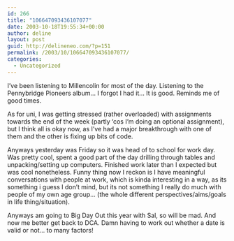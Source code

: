 ```yaml
---
id: 266
title: "106647093436107077"
date: 2003-10-18T19:55:34+00:00
author: deline
layout: post
guid: http://delineneo.com/?p=151
permalink: /2003/10/106647093436107077/
categories:
  - Uncategorized
---
```

I&#8217;ve been listening to Millencolin for most of the day. Listening to the Pennybridge Pioneers album&#8230; I forgot I had it&#8230; It is good. Reminds me of good times.

As for uni, I was getting stressed (rather overloaded) with assignments towards the end of the week (partly &#8216;cos I&#8217;m doing an optional assignment), but I think all is okay now, as I&#8217;ve had a major breakthrough with one of them and the other is fixing up bits of code.

Anyways yesterday was Friday so it was head of to school for work day. Was pretty cool, spent a good part of the day drilling through tables and unpacking/setting up computers. Finished work later than I expected but was cool nonetheless. Funny thing now I reckon is I have meaningful conversations with people at work, which is kinda interesting in a way, as its something i guess I don&#8217;t mind, but its not something I really do much with people of my own age group&#8230; (the whole different perspectives/aims/goals in life thing/situation).

Anyways am going to Big Day Out this year with Sal, so will be mad. And now me better get back to DCA. Damn having to work out whether a date is valid or not&#8230; to many factors!